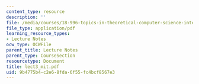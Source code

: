 ```yaml
---
content_type: resource
description: ''
file: /media/courses/18-996-topics-in-theoretical-computer-science-internet-research-problems-spring-2002/9b4775b4c2e68fda6f55fc4bcf8567e3_lect3_mit.pdf
file_type: application/pdf
learning_resource_types:
- Lecture Notes
ocw_type: OCWFile
parent_title: Lecture Notes
parent_type: CourseSection
resourcetype: Document
title: lect3_mit.pdf
uid: 9b4775b4-c2e6-8fda-6f55-fc4bcf8567e3
---
```

